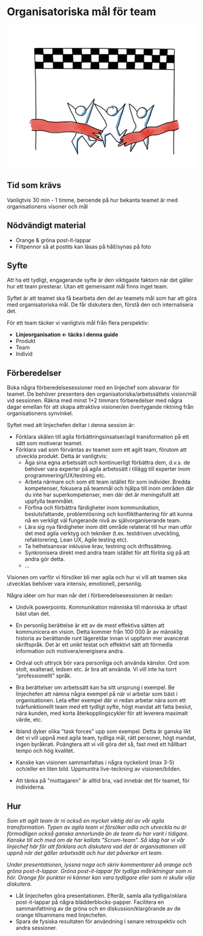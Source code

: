 # Organisatoriska mål för team
<img src="images/goals-for-teams.png" >

## Tid som krävs
Vanligtvis 30 min - 1 timme, beroende på hur bekanta teamet är med organisationens visoner och mål

## Nödvändigt material
* Orange & gröna post-it-lappar
* Filtpennor så at postits kan läsas på håll/synas på foto

## Syfte
Att ha ett tydligt, engagerande syfte är den viktigaste faktorn när det gäller hur ett team presterar. Utan ett gemensamt mål finns inget team.

Syftet är att teamet ska få bearbeta den del av teamets mål som har att göra med organisatoriska mål.
De får diskutera den, förstå den och internalisera det. 

För ett team täcker vi vanligtvis mål från flera perspektiv:

* **Linjeorganisation &lt;- täcks i denna guide**
* Produkt
* Team
* Individ

## Förberedelser
Boka några förberedelsesessioner med en linjechef som absvarar för teamet. De behöver presentera den organisatoriska/arbetssättets vision/mål vid sessionen. Räkna med minst 1+2 timmars förberedelser med några dagar emellan för att skapa attraktiva visioner/en övertygande riktning från organisationens synvinkel.

Syftet med att linjechefen deltar i denna session är:

- Förklara skälen till agila förbättringsinsatser/agil transformation på ett sätt som motiverar teamet.
- Förklara vad som förväntas av teamet som ett agilt team, förutom att utveckla produkt. Detta är vanligtvis:
  - Äga sina egna arbetssätt och kontinuerligt förbättra dem, d.v.s. de behöver vara experter på agila arbetssätt i tillägg till experter inom programmering/UX/testning etc.
  - Arbeta närmare och som ett team istället för som individer. Bredda kompetenser, fokusera på teammål och hjälpa till inom områden där du inte har superkompetenser, men där det är meningsfullt att uppfylla teammålet.
  - Förfina och förbättra färdigheter inom kommunikation, beslutsfattande, problemlösning och konflikthantering för att kunna nå en verkligt väl fungerande nivå av självorganiserande team.
  - Lära sig nya färdigheter inom ditt område relaterat till hur man utför det med agila verktyg och tekniker (t.ex. testdriven utveckling, refaktorering, Lean UX, Agile testing etc).
  - Ta helhetsansvar inklusive krav, testning och driftssättning.
  - Synkronisera direkt med andra team istället för att förlita sig på att andra gör detta.
  - ...

Visionen om varför vi försöker bli mer agila och hur vi vill att teamen ska utvecklas behöver vara intensiv, emotionell, personlig.

Några idéer om hur man når det i förberedelsesessionen är nedan:

- Undvik powerpoints. Kommunikation människa till människa är oftast bäst utan det.
- En personlig berättelse är ett av de mest effektiva sätten att kommunicera en vision. Detta kommer från 100 000 år av mänsklig historia av berättande runt lägereldar innan vi uppfann mer avancerat skriftspråk. Det är ett unikt testat och effektivt sätt att förmedla information och motivera/energisera andra.

- Ordval och uttryck bör vara personliga och använda känslor. Ord som stolt, exalterad, ledsen etc. är bra att använda. Vi vill inte ha torrt "professionellt" språk.
- Bra berättelser om arbetssätt kan ha sitt ursprung i exempel. Be linjechefen att nämna några exempel på när vi arbetar som bäst i organisationen. Leta efter exempel där vi redan arbetar nära som ett tvärfunktionellt team med ett tydligt syfte, högt mandat att fatta beslut, nära kunden, med korta återkopplingscykler för att leverera maximalt värde, etc.
- Ibland dyker olika "task forces" upp som exempel. Detta är ganska likt det vi vill uppnå med agila team, tydliga mål, rätt personer, högt mandat, ingen byråkrati. Poängtera att vi vill göra det så, fast med ett hållbart tempo och hög kvalitet.
- Kanske kan visionen sammanfattas i några nyckelord (max 3-5) och/eller en liten bild. Uppmuntra live-teckning av visionen/bilden.
- Att tänka på "mottagaren" är alltid bra, vad innebär det för teamet, för individerna. 

## Hur
  *Som ett agilt team är ni också en mycket viktig del av vår agila transformation. Typen av agila team vi försöker odla och utveckla nu är förmodligen också ganska annorlunda än de team du har varit i tidigare. Kanske till och med om de har kallats "Scrum-team". Så idag har vi vår linjechef här för att förklara och diskutera vad det är organisationen vill uppnå när det gäller arbetssätt och hur det påverkar ert team.*

  *Under presentationen, lyssna noga och skriv kommentarer på orange och gröna post-it-lappar. Gröna post-it-lappar för tydliga målriktningar som ni hör. Orange för punkter ni känner kan vara tydligare eller som ni skulle vilja diskutera.*

  - Låt linjechefen göra presentationen. Efteråt, samla alla tydliga/oklara post-it-lappar på några blädderblocks-papper. Facilitera en sammanfattning av de gröna och en diskussion/klargörande av de orange tillsammans med linjechefen.
  - Spara de fysiska resultaten för användning i senare retrospektiv och andra sessioner.
